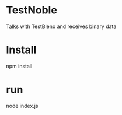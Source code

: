 # TestNoble
Talks with TestBleno and receives binary data
# Install
npm install
# run
node index.js
